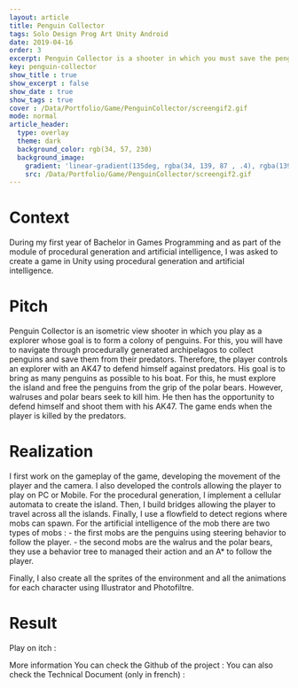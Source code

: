 ```yaml
---
layout: article
title: Penguin Collector
tags: Solo Design Prog Art Unity Android
date: 2019-04-16
order: 3
excerpt: Penguin Collector is a shooter in which you must save the penguins from their predators.
key: penguin-collector
show_title : true
show_excerpt : false
show_date : true
show_tags : true
cover : /Data/Portfolio/Game/PenguinCollector/screengif2.gif
mode: normal
article_header:
  type: overlay
  theme: dark
  background_color: rgb(34, 57, 230)
  background_image: 
    gradient: 'linear-gradient(135deg, rgba(34, 139, 87 , .4), rgba(139, 34, 139, .4))'
    src: /Data/Portfolio/Game/PenguinCollector/screengif2.gif
---
```

# Context
During my first year of Bachelor in Games Programming and as part of the module of procedural generation and artificial intelligence, I was asked to create a game in Unity using procedural generation and artificial intelligence.

# Pitch
Penguin Collector is an isometric view shooter in which you play as a
explorer whose goal is to form a colony of penguins.
For this, you will have to navigate through procedurally generated archipelagos to collect
penguins and save them from their predators.
Therefore, the player controls an explorer with an AK47 to defend himself against
predators. His goal is to bring as many penguins as possible to his boat. For this, he must explore the island and free the penguins from the grip of the polar bears.
However, walruses and polar bears seek to kill him. He then has the opportunity to defend himself and shoot them with his AK47. The game ends when the player is killed by the
predators.

# Realization
I first work on the gameplay of the game, developing the movement of the player and the camera. I also developed the controls allowing the player to play on PC or Mobile.
For the procedural generation, I implement a cellular automata to create the island. Then, I build bridges allowing the player to travel across all the islands. Finally, I use a flowfield to detect regions where mobs can spawn.
For the artificial intelligence of the mob there are two types of mobs : 
	- the first mobs are the penguins using steering behavior to follow the player.
	- the second mobs are the walrus and the polar bears, they use a behavior tree to managed their action and an A* to follow the player.

Finally, I also create all the sprites of the environment and all the animations for each character using Illustrator and Photofiltre.

# Result
Play on itch : 

More information
You can check the Github of the project : 
You can also check the Technical Document (only in french) :
